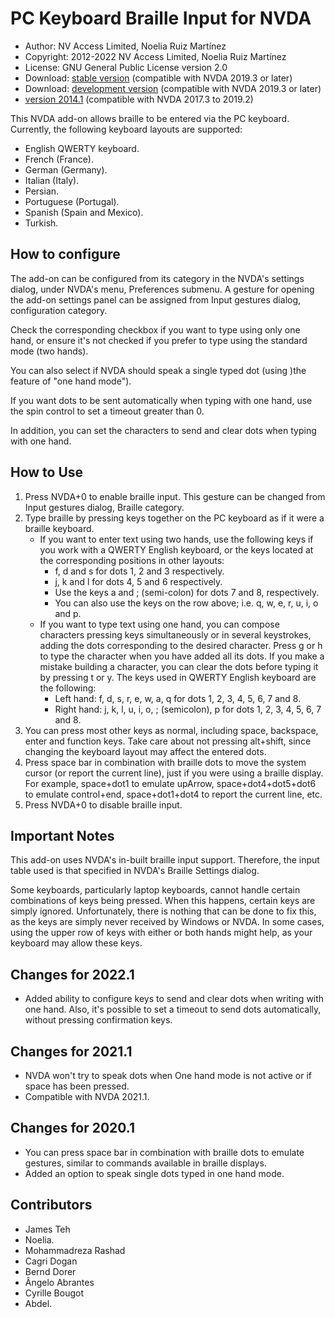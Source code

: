 # PC Keyboard Braille Input for NVDA

* Author: NV Access Limited, Noelia Ruiz Martínez
* Copyright: 2012-2022 NV Access Limited, Noelia Ruiz Martínez
* License: GNU General Public License version 2.0
* Download: [stable version][1] (compatible with NVDA 2019.3 or later)
* Download: [development version][2] (compatible with NVDA 2019.3 or later)
* [version 2014.1][3] (compatible with NVDA 2017.3 to 2019.2)

This NVDA add-on allows braille to be entered via the PC keyboard.
Currently, the following keyboard layouts are supported:

* English QWERTY keyboard.
* French (France).
* German (Germany).
* Italian (Italy).
* Persian.
* Portuguese (Portugal).
* Spanish (Spain and Mexico).
* Turkish.

## How to configure

The add-on can be configured from its category in the NVDA's settings dialog, under NVDA's menu, Preferences submenu. A gesture for opening the add-on settings panel can be assigned from Input gestures dialog, configuration category.

Check the corresponding checkbox if you want to type using only one hand, or ensure it's not checked if you prefer to type using the standard mode (two hands).

You can also select if NVDA should speak a single typed dot (using )the feature of "one hand mode").

If you want dots to be sent automatically when typing with one hand, use the spin control to set a timeout greater than 0.

In addition, you can set the characters to send and clear dots when typing with one hand.

## How to Use

1. Press NVDA+0 to enable braille input. This gesture can be changed from Input gestures dialog, Braille category.
2. Type braille by pressing keys together on the PC keyboard as if it were a braille keyboard.
	* If you want to enter text using two hands, use the following keys if you work with a QWERTY English keyboard, or the keys located at the corresponding positions in other layouts:
		* f, d and s for dots 1, 2 and 3 respectively.
		* j, k and l for dots 4, 5 and 6 respectively.
		* Use the keys a and ; (semi-colon) for dots 7 and 8, respectively.
		* You can also use the keys on the row above; i.e. q, w, e, r, u, i, o and p.
	* If you want to type text using one hand, you can compose characters pressing keys simultaneously or in several keystrokes, adding the dots corresponding to the desired character. Press g or h to type the character when you have added all its dots. If you make a mistake building a character, you can clear the dots before typing it by pressing t or y. The keys used in QWERTY English keyboard are the following:
		* Left hand: f, d, s, r, e, w, a, q for dots 1, 2, 3, 4, 5, 6, 7 and 8.
		* Right hand: j, k, l, u, i, o, ; (semicolon), p for dots 1, 2, 3, 4, 5, 6, 7 and 8.
3. You can press most other keys as normal, including space, backspace, enter and function keys. Take care about not pressing alt+shift, since changing the keyboard layout may affect the entered dots.
4. Press space bar in combination with braille dots to move the system cursor (or report the current line), just if you were using a braille display. For example, space+dot1 to emulate upArrow, space+dot4+dot5+dot6 to emulate control+end, space+dot1+dot4 to report the current line, etc.
5. Press NVDA+0 to disable braille input.

## Important Notes

This add-on uses NVDA's in-built braille input support.
Therefore, the input table used is that specified in NVDA's Braille Settings dialog.

Some keyboards, particularly laptop keyboards, cannot handle certain combinations of keys being pressed.
When this happens, certain keys are simply ignored.
Unfortunately, there is nothing that can be done to fix this, as the keys are simply never received by Windows or NVDA.
In some cases, using the upper row of keys with either or both hands might help, as your keyboard may allow these keys.


## Changes for 2022.1
* Added ability to configure keys to send and clear dots when writing with one hand. Also, it's possible to set a timeout to send dots automatically, without pressing confirmation keys.



## Changes for 2021.1

* NVDA won't try to speak dots when One hand mode is not active or if space has been pressed.
* Compatible with NVDA 2021.1.

## Changes for 2020.1

* You can press space bar in combination with braille dots to emulate gestures, similar to commands available in braille displays.
* Added an option to speak single dots typed in one hand mode.

## Contributors

* James Teh
* Noelia.
* Mohammadreza Rashad
* Cagri Dogan
* Bernd Dorer
* Ângelo Abrantes
* Cyrille Bougot
* Abdel.


[1]: https://addons.nvda-project.org/files/get.php?file=pckbbrl

[2]: https://addons.nvda-project.org/files/get.php?file=pckbbrl-dev

[3]: https://addons.nvda-project.org/files/get.php?file=pckbbrl-o
